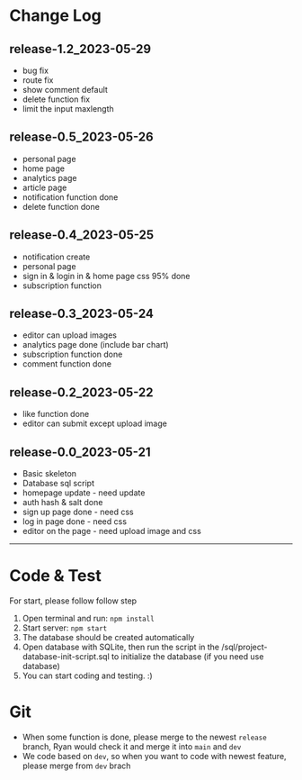 # Change Log



## release-1.2_2023-05-29
- bug fix
- route fix
- show comment default
- delete function fix
- limit the input maxlength

## release-0.5_2023-05-26
- personal page
- home page
- analytics page
- article page
- notification function done
- delete function done



## release-0.4_2023-05-25
- notification create
- personal page
- sign in & login in & home page css 95% done
- subscription function


## release-0.3_2023-05-24
- editor can upload images
- analytics page done (include bar chart)
- subscription function done
- comment function done



## release-0.2_2023-05-22
- like function done
- editor can submit except upload image



## release-0.0_2023-05-21
- Basic skeleton
- Database sql script
- homepage update  - need update
- auth hash & salt done
- sign up page done   - need css
- log in page done - need css
- editor on the page - need upload image and css 


---------------------------------------------------------

# Code & Test
For start, please follow follow step
1. Open terminal and run:  ``` npm install ```
2. Start server: ``` npm start ```
3. The database should be created automatically
4. Open database with SQLite, then run the script in the /sql/project-database-init-script.sql to initialize the database (if you need use database)
5. You can start coding and testing.  :)

# Git
- When some function is done, please merge to the newest ```release``` branch, Ryan would check it and merge it into ```main``` and ```dev```
- We code based on ```dev```, so when you want to code with newest feature, please merge from ```dev``` brach